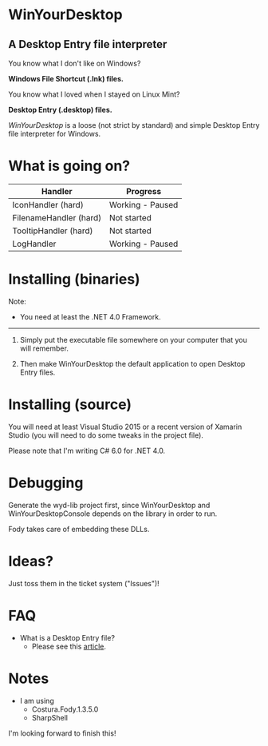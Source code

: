 # WinYourDesktop
## A Desktop Entry file interpreter

You know what I don't like on Windows?

__Windows File Shortcut (.lnk) files.__

You know what I loved when I stayed on Linux Mint?

__Desktop Entry (.desktop) files.__

_WinYourDesktop_ is a loose (not strict by standard) and simple Desktop Entry file interpreter for Windows.

# What is going on?

| Handler | Progress |
| --- | --- |
| IconHandler (hard) | Working - Paused |
| FilenameHandler (hard) | Not started |
| TooltipHandler (hard) | Not started |
| LogHandler | Working - Paused |

# Installing (binaries)

Note:

- You need at least the .NET 4.0 Framework.

---

1. Simply put the executable file somewhere on your computer that you will remember.

2. Then make WinYourDesktop the default application to open Desktop Entry files.

# Installing (source)

You will need at least Visual Studio 2015 or a recent version of Xamarin Studio (you will need to do some tweaks in the project file).

Please note that I'm writing C# 6.0 for .NET 4.0.

# Debugging

Generate the wyd-lib project first, since WinYourDesktop and WinYourDesktopConsole depends on the library in order to run.

Fody takes care of embedding these DLLs.

# Ideas?

Just toss them in the ticket system ("Issues")!

# FAQ

- What is a Desktop Entry file?
  - Please see this [article](http://www.linuxtopia.org/online_books/linux_desktop_guides/gnome_2.14_admin_guide/menustructure-desktopentry.html).

# Notes

- I am using
  - Costura.Fody.1.3.5.0
  - SharpShell


I'm looking forward to finish this!